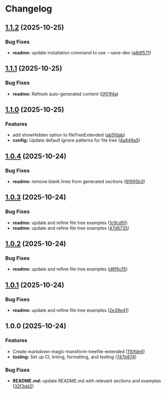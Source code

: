 # Changelog

## [1.1.2](https://github.com/ioncakephper/markdown-magic-transform-treefile-extended/compare/v1.1.1...v1.1.2) (2025-10-25)


### Bug Fixes

* **readme:** update installation command to use --save-dev ([a8df571](https://github.com/ioncakephper/markdown-magic-transform-treefile-extended/commit/a8df5713cde2f593cddf0d98031804c102697109))

## [1.1.1](https://github.com/ioncakephper/markdown-magic-transform-treefile-extended/compare/v1.1.0...v1.1.1) (2025-10-25)


### Bug Fixes

* **readme:** Refresh auto-generated content ([0f01f4a](https://github.com/ioncakephper/markdown-magic-transform-treefile-extended/commit/0f01f4ac667694d954d3b09e21040bbe7247f99d))

## [1.1.0](https://github.com/ioncakephper/markdown-magic-transform-treefile-extended/compare/v1.0.4...v1.1.0) (2025-10-25)


### Features

* add showHidden option to fileTreeExtended ([ab5fdab](https://github.com/ioncakephper/markdown-magic-transform-treefile-extended/commit/ab5fdabca2d0b065e0fbfc9fd21a53e89f23f700))
* **config:** Update default ignore patterns for file tree ([4a849a5](https://github.com/ioncakephper/markdown-magic-transform-treefile-extended/commit/4a849a588db2339bb9f1e6ba487c7c65e26be6c7))

## [1.0.4](https://github.com/ioncakephper/markdown-magic-transform-treefile-extended/compare/v1.0.3...v1.0.4) (2025-10-24)

### Bug Fixes

- **readme:** remove blank lines from generated sections ([6f995b3](https://github.com/ioncakephper/markdown-magic-transform-treefile-extended/commit/6f995b3e44f5693728e6ec584796d7d4ca40c250))

## [1.0.3](https://github.com/ioncakephper/markdown-magic-transform-treefile-extended/compare/v1.0.2...v1.0.3) (2025-10-24)

### Bug Fixes

- **readme:** update and refine file tree examples ([1c9cd5f](https://github.com/ioncakephper/markdown-magic-transform-treefile-extended/commit/1c9cd5fa0dc46d4657be280aef2ebd131e765a38))
- **readme:** update and refine file tree examples ([47d6735](https://github.com/ioncakephper/markdown-magic-transform-treefile-extended/commit/47d6735121cd57e2e2d57581422d1de188860446))

## [1.0.2](https://github.com/ioncakephper/markdown-magic-transform-treefile-extended/compare/v1.0.1...v1.0.2) (2025-10-24)

### Bug Fixes

- **readme:** update and refine file tree examples ([d6f6cf5](https://github.com/ioncakephper/markdown-magic-transform-treefile-extended/commit/d6f6cf5f89c913060d38191cadc08cd247f11b33))

## [1.0.1](https://github.com/ioncakephper/markdown-magic-transform-treefile-extended/compare/v1.0.0...v1.0.1) (2025-10-24)

### Bug Fixes

- **readme:** update and refine file tree examples ([2e39e41](https://github.com/ioncakephper/markdown-magic-transform-treefile-extended/commit/2e39e41826db26d8c17d83f41298d9718a583c84))

## 1.0.0 (2025-10-24)

### Features

- Create markdown-magic-transform-treefile-extended ([110fde8](https://github.com/ioncakephper/markdown-magic-transform-treefile-extended/commit/110fde8c13ff2076bdbc0c48a8d3d6a82af59e08))
- **tooling:** Set up CI, linting, formatting, and testing ([747b874](https://github.com/ioncakephper/markdown-magic-transform-treefile-extended/commit/747b874ae75da403202c1009fc99ec79ffedca3e))

### Bug Fixes

- **README.md:** update README.md with relevant sections and examples ([32f3dd2](https://github.com/ioncakephper/markdown-magic-transform-treefile-extended/commit/32f3dd20561d5df0171370a7dae211bd0264f878))
